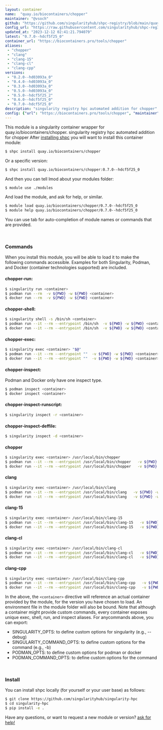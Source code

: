 ```yaml
---
layout: container
name:  "quay.io/biocontainers/chopper"
maintainer: "@vsoch"
github: "https://github.com/singularityhub/shpc-registry/blob/main/quay.io/biocontainers/chopper/container.yaml"
config_url: "https://raw.githubusercontent.com/singularityhub/shpc-registry/main/quay.io/biocontainers/chopper/container.yaml"
updated_at: "2023-12-12 02:41:21.794079"
latest: "0.7.0--hdcf5f25_0"
container_url: "https://biocontainers.pro/tools/chopper"
aliases:
 - "chopper"
 - "clang"
 - "clang-15"
 - "clang-cl"
 - "clang-cpp"
versions:
 - "0.2.0--hd03093a_0"
 - "0.4.0--hd03093a_0"
 - "0.3.0--hd03093a_0"
 - "0.5.0--hd03093a_0"
 - "0.5.0--hdcf5f25_2"
 - "0.6.0--hdcf5f25_0"
 - "0.7.0--hdcf5f25_0"
description: "singularity registry hpc automated addition for chopper"
config: {"url": "https://biocontainers.pro/tools/chopper", "maintainer": "@vsoch", "description": "singularity registry hpc automated addition for chopper", "latest": {"0.7.0--hdcf5f25_0": "sha256:14f355b2d4d20905a1b662eac818d321740fa89d7eb8f65ff44851a88f0ec00e"}, "tags": {"0.2.0--hd03093a_0": "sha256:e790dd0088097b57ec66516905d5113b1a480181ef8359f5df359960d2d7512d", "0.4.0--hd03093a_0": "sha256:1ac2d6e9e1f8f6c20d2efc1722c0e5d4b09be26f2695163c5309f32299d09bc4", "0.3.0--hd03093a_0": "sha256:cf1048188833da4dbea16f3d5fd940663c3baa2b547e2b28964652e6bc9a1f86", "0.5.0--hd03093a_0": "sha256:489538b2e6e5beec594a18b70359b391e474b9b84187f0382223ecad88b6291a", "0.5.0--hdcf5f25_2": "sha256:7d493038ffb4b76fee014565d4b6fc08a1c845b7ee7e03639e63a7deb6f4515b", "0.6.0--hdcf5f25_0": "sha256:bb6e943b431ed52c4b66985778c353366c5d3d183b267468d29ea4ee930e126a", "0.7.0--hdcf5f25_0": "sha256:14f355b2d4d20905a1b662eac818d321740fa89d7eb8f65ff44851a88f0ec00e"}, "docker": "quay.io/biocontainers/chopper", "aliases": {"chopper": "/usr/local/bin/chopper", "clang": "/usr/local/bin/clang", "clang-15": "/usr/local/bin/clang-15", "clang-cl": "/usr/local/bin/clang-cl", "clang-cpp": "/usr/local/bin/clang-cpp"}}
---
```


This module is a singularity container wrapper for quay.io/biocontainers/chopper.
singularity registry hpc automated addition for chopper
After [installing shpc](#install) you will want to install this container module:


```bash
$ shpc install quay.io/biocontainers/chopper
```

Or a specific version:

```bash
$ shpc install quay.io/biocontainers/chopper:0.7.0--hdcf5f25_0
```

And then you can tell lmod about your modules folder:

```bash
$ module use ./modules
```

And load the module, and ask for help, or similar.

```bash
$ module load quay.io/biocontainers/chopper/0.7.0--hdcf5f25_0
$ module help quay.io/biocontainers/chopper/0.7.0--hdcf5f25_0
```

You can use tab for auto-completion of module names or commands that are provided.

<br>

### Commands

When you install this module, you will be able to load it to make the following commands accessible.
Examples for both Singularity, Podman, and Docker (container technologies supported) are included.

#### chopper-run:

```bash
$ singularity run <container>
$ podman run --rm  -v ${PWD} -w ${PWD} <container>
$ docker run --rm  -v ${PWD} -w ${PWD} <container>
```

#### chopper-shell:

```bash
$ singularity shell -s /bin/sh <container>
$ podman run --it --rm --entrypoint /bin/sh  -v ${PWD} -w ${PWD} <container>
$ docker run --it --rm --entrypoint /bin/sh  -v ${PWD} -w ${PWD} <container>
```

#### chopper-exec:

```bash
$ singularity exec <container> "$@"
$ podman run --it --rm --entrypoint ""  -v ${PWD} -w ${PWD} <container> "$@"
$ docker run --it --rm --entrypoint ""  -v ${PWD} -w ${PWD} <container> "$@"
```

#### chopper-inspect:

Podman and Docker only have one inspect type.

```bash
$ podman inspect <container>
$ docker inspect <container>
```

#### chopper-inspect-runscript:

```bash
$ singularity inspect -r <container>
```

#### chopper-inspect-deffile:

```bash
$ singularity inspect -d <container>
```


#### chopper

```bash
$ singularity exec <container> /usr/local/bin/chopper
$ podman run --it --rm --entrypoint /usr/local/bin/chopper   -v ${PWD} -w ${PWD} <container> -c " $@"
$ docker run --it --rm --entrypoint /usr/local/bin/chopper   -v ${PWD} -w ${PWD} <container> -c " $@"
```


#### clang

```bash
$ singularity exec <container> /usr/local/bin/clang
$ podman run --it --rm --entrypoint /usr/local/bin/clang   -v ${PWD} -w ${PWD} <container> -c " $@"
$ docker run --it --rm --entrypoint /usr/local/bin/clang   -v ${PWD} -w ${PWD} <container> -c " $@"
```


#### clang-15

```bash
$ singularity exec <container> /usr/local/bin/clang-15
$ podman run --it --rm --entrypoint /usr/local/bin/clang-15   -v ${PWD} -w ${PWD} <container> -c " $@"
$ docker run --it --rm --entrypoint /usr/local/bin/clang-15   -v ${PWD} -w ${PWD} <container> -c " $@"
```


#### clang-cl

```bash
$ singularity exec <container> /usr/local/bin/clang-cl
$ podman run --it --rm --entrypoint /usr/local/bin/clang-cl   -v ${PWD} -w ${PWD} <container> -c " $@"
$ docker run --it --rm --entrypoint /usr/local/bin/clang-cl   -v ${PWD} -w ${PWD} <container> -c " $@"
```


#### clang-cpp

```bash
$ singularity exec <container> /usr/local/bin/clang-cpp
$ podman run --it --rm --entrypoint /usr/local/bin/clang-cpp   -v ${PWD} -w ${PWD} <container> -c " $@"
$ docker run --it --rm --entrypoint /usr/local/bin/clang-cpp   -v ${PWD} -w ${PWD} <container> -c " $@"
```



In the above, the `<container>` directive will reference an actual container provided
by the module, for the version you have chosen to load. An environment file in the
module folder will also be bound. Note that although a container
might provide custom commands, every container exposes unique exec, shell, run, and
inspect aliases. For anycommands above, you can export:

 - SINGULARITY_OPTS: to define custom options for singularity (e.g., --debug)
 - SINGULARITY_COMMAND_OPTS: to define custom options for the command (e.g., -b)
 - PODMAN_OPTS: to define custom options for podman or docker
 - PODMAN_COMMAND_OPTS: to define custom options for the command

<br>

### Install

You can install shpc locally (for yourself or your user base) as follows:

```bash
$ git clone https://github.com/singularityhub/singularity-hpc
$ cd singularity-hpc
$ pip install -e .
```

Have any questions, or want to request a new module or version? [ask for help!](https://github.com/singularityhub/singularity-hpc/issues)